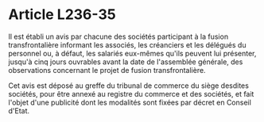# Article L236-35

Il est établi un avis par chacune des sociétés participant à la fusion transfrontalière informant les associés, les créanciers et les délégués du personnel ou, à défaut, les salariés eux-mêmes qu'ils peuvent lui présenter, jusqu'à cinq jours ouvrables avant la date de l'assemblée générale, des observations concernant le projet de fusion transfrontalière.

Cet avis est déposé au greffe du tribunal de commerce du siège desdites sociétés, pour être annexé au registre du commerce et des sociétés, et fait l'objet d'une publicité dont les modalités sont fixées par décret en Conseil d'Etat.
